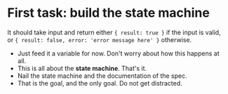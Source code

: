 # First task: build the state machine

It should take input and return either
`{ result: true }`
if the input is valid, or
`{ result: false, error: 'error message here' }`
otherwise.

- Just feed it a variable for now. Don't worry about how this happens at all.
- This is all about the **state machine**. That's it.
- Nail the state machine and the documentation of the spec.
- That is the goal, and the only goal. Do not get distracted.
